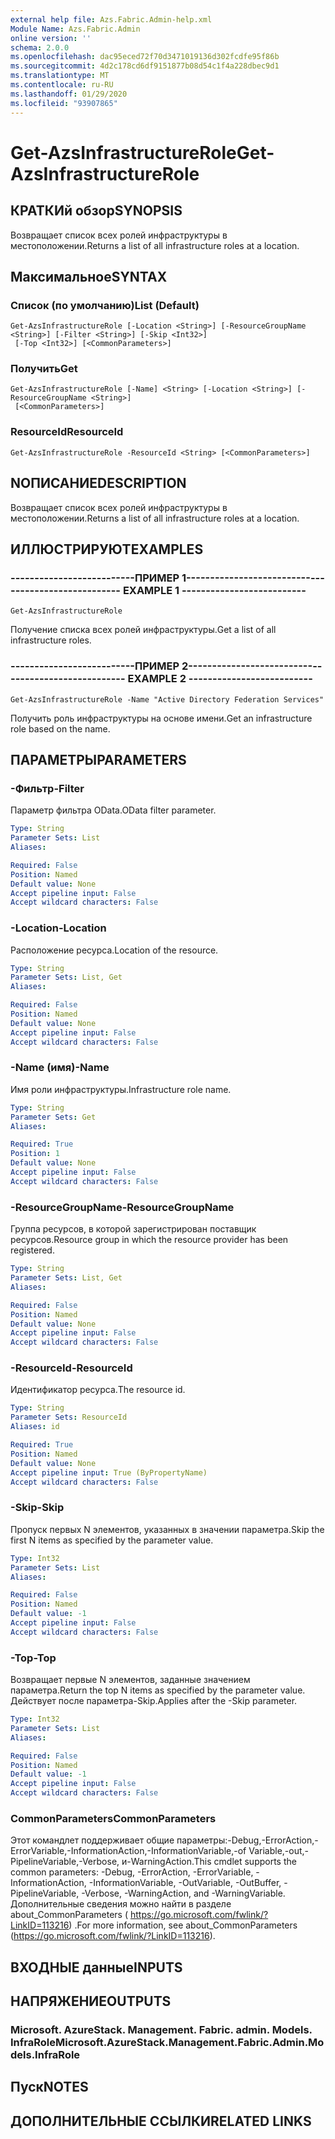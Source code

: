 ```yaml
---
external help file: Azs.Fabric.Admin-help.xml
Module Name: Azs.Fabric.Admin
online version: ''
schema: 2.0.0
ms.openlocfilehash: dac95eced72f70d3471019136d302fcdfe95f86b
ms.sourcegitcommit: 4d2c178cd6df9151877b08d54c1f4a228dbec9d1
ms.translationtype: MT
ms.contentlocale: ru-RU
ms.lasthandoff: 01/29/2020
ms.locfileid: "93907865"
---
```

# <span data-ttu-id="0bcb5-101">Get-AzsInfrastructureRole</span><span class="sxs-lookup"><span data-stu-id="0bcb5-101">Get-AzsInfrastructureRole</span></span>

## <span data-ttu-id="0bcb5-102">КРАТКИй обзор</span><span class="sxs-lookup"><span data-stu-id="0bcb5-102">SYNOPSIS</span></span>
<span data-ttu-id="0bcb5-103">Возвращает список всех ролей инфраструктуры в местоположении.</span><span class="sxs-lookup"><span data-stu-id="0bcb5-103">Returns a list of all infrastructure roles at a location.</span></span>

## <span data-ttu-id="0bcb5-104">Максимальное</span><span class="sxs-lookup"><span data-stu-id="0bcb5-104">SYNTAX</span></span>

### <span data-ttu-id="0bcb5-105">Список (по умолчанию)</span><span class="sxs-lookup"><span data-stu-id="0bcb5-105">List (Default)</span></span>
```
Get-AzsInfrastructureRole [-Location <String>] [-ResourceGroupName <String>] [-Filter <String>] [-Skip <Int32>]
 [-Top <Int32>] [<CommonParameters>]
```

### <span data-ttu-id="0bcb5-106">Получить</span><span class="sxs-lookup"><span data-stu-id="0bcb5-106">Get</span></span>
```
Get-AzsInfrastructureRole [-Name] <String> [-Location <String>] [-ResourceGroupName <String>]
 [<CommonParameters>]
```

### <span data-ttu-id="0bcb5-107">ResourceId</span><span class="sxs-lookup"><span data-stu-id="0bcb5-107">ResourceId</span></span>
```
Get-AzsInfrastructureRole -ResourceId <String> [<CommonParameters>]
```

## <span data-ttu-id="0bcb5-108">NОПИСАНИЕ</span><span class="sxs-lookup"><span data-stu-id="0bcb5-108">DESCRIPTION</span></span>
<span data-ttu-id="0bcb5-109">Возвращает список всех ролей инфраструктуры в местоположении.</span><span class="sxs-lookup"><span data-stu-id="0bcb5-109">Returns a list of all infrastructure roles at a location.</span></span>

## <span data-ttu-id="0bcb5-110">ИЛЛЮСТРИРУЮТ</span><span class="sxs-lookup"><span data-stu-id="0bcb5-110">EXAMPLES</span></span>

### <span data-ttu-id="0bcb5-111">--------------------------ПРИМЕР 1--------------------------</span><span class="sxs-lookup"><span data-stu-id="0bcb5-111">-------------------------- EXAMPLE 1 --------------------------</span></span>
```
Get-AzsInfrastructureRole
```

<span data-ttu-id="0bcb5-112">Получение списка всех ролей инфраструктуры.</span><span class="sxs-lookup"><span data-stu-id="0bcb5-112">Get a list of all infrastructure roles.</span></span>

### <span data-ttu-id="0bcb5-113">--------------------------ПРИМЕР 2--------------------------</span><span class="sxs-lookup"><span data-stu-id="0bcb5-113">-------------------------- EXAMPLE 2 --------------------------</span></span>
```
Get-AzsInfrastructureRole -Name "Active Directory Federation Services"
```

<span data-ttu-id="0bcb5-114">Получить роль инфраструктуры на основе имени.</span><span class="sxs-lookup"><span data-stu-id="0bcb5-114">Get an infrastructure role based on the name.</span></span>

## <span data-ttu-id="0bcb5-115">ПАРАМЕТРЫ</span><span class="sxs-lookup"><span data-stu-id="0bcb5-115">PARAMETERS</span></span>

### <span data-ttu-id="0bcb5-116">-Фильтр</span><span class="sxs-lookup"><span data-stu-id="0bcb5-116">-Filter</span></span>
<span data-ttu-id="0bcb5-117">Параметр фильтра OData.</span><span class="sxs-lookup"><span data-stu-id="0bcb5-117">OData filter parameter.</span></span>

```yaml
Type: String
Parameter Sets: List
Aliases: 

Required: False
Position: Named
Default value: None
Accept pipeline input: False
Accept wildcard characters: False
```

### <span data-ttu-id="0bcb5-118">-Location</span><span class="sxs-lookup"><span data-stu-id="0bcb5-118">-Location</span></span>
<span data-ttu-id="0bcb5-119">Расположение ресурса.</span><span class="sxs-lookup"><span data-stu-id="0bcb5-119">Location of the resource.</span></span>

```yaml
Type: String
Parameter Sets: List, Get
Aliases: 

Required: False
Position: Named
Default value: None
Accept pipeline input: False
Accept wildcard characters: False
```

### <span data-ttu-id="0bcb5-120">-Name (имя)</span><span class="sxs-lookup"><span data-stu-id="0bcb5-120">-Name</span></span>
<span data-ttu-id="0bcb5-121">Имя роли инфраструктуры.</span><span class="sxs-lookup"><span data-stu-id="0bcb5-121">Infrastructure role name.</span></span>

```yaml
Type: String
Parameter Sets: Get
Aliases: 

Required: True
Position: 1
Default value: None
Accept pipeline input: False
Accept wildcard characters: False
```

### <span data-ttu-id="0bcb5-122">-ResourceGroupName</span><span class="sxs-lookup"><span data-stu-id="0bcb5-122">-ResourceGroupName</span></span>
<span data-ttu-id="0bcb5-123">Группа ресурсов, в которой зарегистрирован поставщик ресурсов.</span><span class="sxs-lookup"><span data-stu-id="0bcb5-123">Resource group in which the resource provider has been registered.</span></span>

```yaml
Type: String
Parameter Sets: List, Get
Aliases: 

Required: False
Position: Named
Default value: None
Accept pipeline input: False
Accept wildcard characters: False
```

### <span data-ttu-id="0bcb5-124">-ResourceId</span><span class="sxs-lookup"><span data-stu-id="0bcb5-124">-ResourceId</span></span>
<span data-ttu-id="0bcb5-125">Идентификатор ресурса.</span><span class="sxs-lookup"><span data-stu-id="0bcb5-125">The resource id.</span></span>

```yaml
Type: String
Parameter Sets: ResourceId
Aliases: id

Required: True
Position: Named
Default value: None
Accept pipeline input: True (ByPropertyName)
Accept wildcard characters: False
```

### <span data-ttu-id="0bcb5-126">-Skip</span><span class="sxs-lookup"><span data-stu-id="0bcb5-126">-Skip</span></span>
<span data-ttu-id="0bcb5-127">Пропуск первых N элементов, указанных в значении параметра.</span><span class="sxs-lookup"><span data-stu-id="0bcb5-127">Skip the first N items as specified by the parameter value.</span></span>

```yaml
Type: Int32
Parameter Sets: List
Aliases: 

Required: False
Position: Named
Default value: -1
Accept pipeline input: False
Accept wildcard characters: False
```

### <span data-ttu-id="0bcb5-128">-Top</span><span class="sxs-lookup"><span data-stu-id="0bcb5-128">-Top</span></span>
<span data-ttu-id="0bcb5-129">Возвращает первые N элементов, заданные значением параметра.</span><span class="sxs-lookup"><span data-stu-id="0bcb5-129">Return the top N items as specified by the parameter value.</span></span>
<span data-ttu-id="0bcb5-130">Действует после параметра-Skip.</span><span class="sxs-lookup"><span data-stu-id="0bcb5-130">Applies after the -Skip parameter.</span></span>

```yaml
Type: Int32
Parameter Sets: List
Aliases: 

Required: False
Position: Named
Default value: -1
Accept pipeline input: False
Accept wildcard characters: False
```

### <span data-ttu-id="0bcb5-131">CommonParameters</span><span class="sxs-lookup"><span data-stu-id="0bcb5-131">CommonParameters</span></span>
<span data-ttu-id="0bcb5-132">Этот командлет поддерживает общие параметры:-Debug,-ErrorAction,-ErrorVariable,-InformationAction,-InformationVariable,-of Variable,-out,-PipelineVariable,-Verbose, и-WarningAction.</span><span class="sxs-lookup"><span data-stu-id="0bcb5-132">This cmdlet supports the common parameters: -Debug, -ErrorAction, -ErrorVariable, -InformationAction, -InformationVariable, -OutVariable, -OutBuffer, -PipelineVariable, -Verbose, -WarningAction, and -WarningVariable.</span></span> <span data-ttu-id="0bcb5-133">Дополнительные сведения можно найти в разделе about_CommonParameters ( https://go.microsoft.com/fwlink/?LinkID=113216) .</span><span class="sxs-lookup"><span data-stu-id="0bcb5-133">For more information, see about_CommonParameters (https://go.microsoft.com/fwlink/?LinkID=113216).</span></span>

## <span data-ttu-id="0bcb5-134">ВХОДНЫЕ данные</span><span class="sxs-lookup"><span data-stu-id="0bcb5-134">INPUTS</span></span>

## <span data-ttu-id="0bcb5-135">НАПРЯЖЕНИЕ</span><span class="sxs-lookup"><span data-stu-id="0bcb5-135">OUTPUTS</span></span>

### <span data-ttu-id="0bcb5-136">Microsoft. AzureStack. Management. Fabric. admin. Models. InfraRole</span><span class="sxs-lookup"><span data-stu-id="0bcb5-136">Microsoft.AzureStack.Management.Fabric.Admin.Models.InfraRole</span></span>

## <span data-ttu-id="0bcb5-137">Пуск</span><span class="sxs-lookup"><span data-stu-id="0bcb5-137">NOTES</span></span>

## <span data-ttu-id="0bcb5-138">ДОПОЛНИТЕЛЬНЫЕ ССЫЛКИ</span><span class="sxs-lookup"><span data-stu-id="0bcb5-138">RELATED LINKS</span></span>

